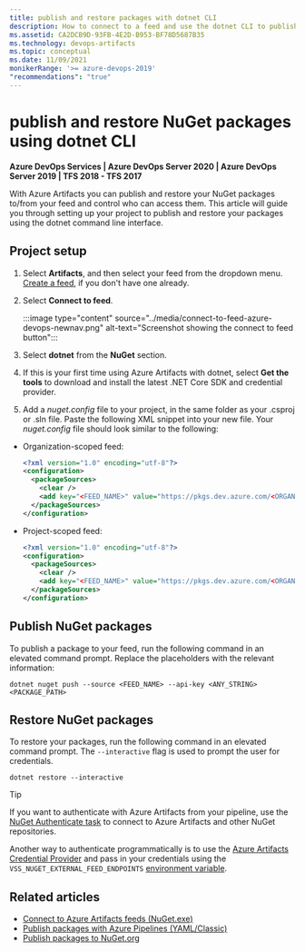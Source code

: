 ```yaml
---
title: publish and restore packages with dotnet CLI
description: How to connect to a feed and use the dotnet CLI to publish and restore NuGet packages
ms.assetid: CA2DCB9D-93FB-4E2D-B953-BF78D5687B35
ms.technology: devops-artifacts
ms.topic: conceptual
ms.date: 11/09/2021
monikerRange: '>= azure-devops-2019'
"recommendations": "true"
---
```


# publish and restore NuGet packages using dotnet CLI

**Azure DevOps Services | Azure DevOps Server 2020 | Azure DevOps Server 2019 | TFS 2018 - TFS 2017**

With Azure Artifacts you can publish and restore your NuGet packages to/from your feed and control who can access them. This article will guide you through setting up your project to publish and restore your packages using the dotnet command line interface.

## Project setup

1. Select **Artifacts**, and then select your feed from the dropdown menu. [Create a feed](../get-started-nuget.md#create-a-feed), if you don't have one already. 

1. Select **Connect to feed**.

    :::image type="content" source="../media/connect-to-feed-azure-devops-newnav.png" alt-text="Screenshot showing the connect to feed button":::

1. Select **dotnet** from the **NuGet** section.

1. If this is your first time using Azure Artifacts with dotnet, select **Get the tools** to download and install the latest .NET Core SDK and credential provider.

1. Add a *nuget.config* file to your project, in the same folder as your .csproj or .sln file. Paste the following XML snippet into your new file. Your *nuget.config* file should look similar to the following:

- Organization-scoped feed:

    ```xml
    <?xml version="1.0" encoding="utf-8"?>
    <configuration>
      <packageSources>
        <clear />
        <add key="<FEED_NAME>" value="https://pkgs.dev.azure.com/<ORGANIZATION_NAME>/_packaging/<FEED_NAME>/nuget/v3/index.json" />
      </packageSources>
    </configuration>
    ```

- Project-scoped feed:

    ```xml
    <?xml version="1.0" encoding="utf-8"?>
    <configuration>
      <packageSources>
        <clear />
        <add key="<FEED_NAME>" value="https://pkgs.dev.azure.com/<ORGANIZATION_NAME>/<PROJECT_NAME>/_packaging/<FEED_NAME>/nuget/v3/index.json" />
      </packageSources>
    </configuration>
    ```

## Publish NuGet packages

To publish a package to your feed, run the following command in an elevated command prompt. Replace the placeholders with the relevant information:

```Command
dotnet nuget push --source <FEED_NAME> --api-key <ANY_STRING> <PACKAGE_PATH>
``` 

## Restore NuGet packages

To restore your packages, run the following command in an elevated command prompt. The `--interactive` flag is used to prompt the user for credentials.

```Command
dotnet restore --interactive
```

> [!TIP]
> If you want to authenticate with Azure Artifacts from your pipeline, use the [NuGet Authenticate task](../../pipelines/tasks/package/nuget-authenticate.md) to connect  to Azure Artifacts and other NuGet repositories. 
>
> Another way to authenticate programmatically is to use the [Azure Artifacts Credential Provider](https://github.com/Microsoft/artifacts-credprovider) and pass in your credentials using the `VSS_NUGET_EXTERNAL_FEED_ENDPOINTS` [environment variable](https://github.com/Microsoft/artifacts-credprovider/blob/master/README.md#environment-variables).

## Related articles

- [Connect to Azure Artifacts feeds (NuGet.exe)](./nuget-exe.md)
- [Publish packages with Azure Pipelines (YAML/Classic)](../../pipelines/artifacts/nuget.md)
- [Publish packages to NuGet.org](./publish-to-nuget-org.md)
